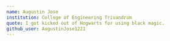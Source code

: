 ```yaml
---
name: Augustin Jose
institution: College of Engineering Trivandrum
quote: I got kicked out of Hogwarts for using black magic.
github_user: AugustinJose1221
---
```

